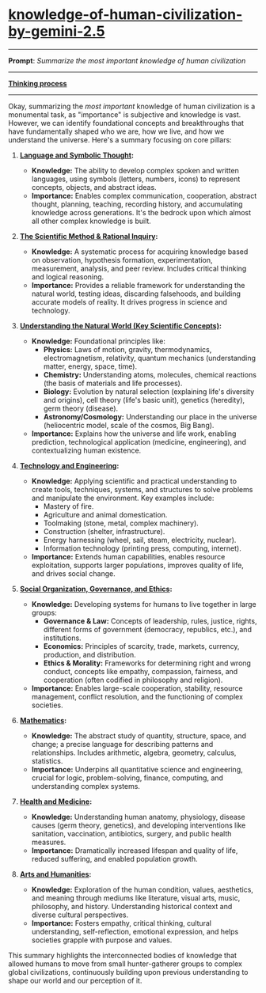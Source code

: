 # [**knowledge-of-human-civilization-by-gemini-2.5**](https://github.com/UniBreakfast/knowledge-of-human-civilization-by-gemini-2.5)

---

**Prompt**: *Summarize the most important knowledge of human civilization*

---

**[Thinking process](thoughts.md)**

---
Okay, summarizing the *most important* knowledge of human civilization is a monumental task, as "importance" is subjective and knowledge is vast. However, we can identify foundational concepts and breakthroughs that have fundamentally shaped who we are, how we live, and how we understand the universe. Here's a summary focusing on core pillars:

1.  **[Language and Symbolic Thought](1-language-and-symbolic-thought/README.md):**
    *   **Knowledge:** The ability to develop complex spoken and written languages, using symbols (letters, numbers, icons) to represent concepts, objects, and abstract ideas.
    *   **Importance:** Enables complex communication, cooperation, abstract thought, planning, teaching, recording history, and accumulating knowledge across generations. It's the bedrock upon which almost all other complex knowledge is built.

2.  **[The Scientific Method & Rational Inquiry](2-the-scientific-method-rational-inquiry/README.md):**
    *   **Knowledge:** A systematic process for acquiring knowledge based on observation, hypothesis formation, experimentation, measurement, analysis, and peer review. Includes critical thinking and logical reasoning.
    *   **Importance:** Provides a reliable framework for understanding the natural world, testing ideas, discarding falsehoods, and building accurate models of reality. It drives progress in science and technology.

3.  **[Understanding the Natural World (Key Scientific Concepts)](3-understanding-the-natural-world/README.md):**
    *   **Knowledge:** Foundational principles like:
        *   **Physics:** Laws of motion, gravity, thermodynamics, electromagnetism, relativity, quantum mechanics (understanding matter, energy, space, time).
        *   **Chemistry:** Understanding atoms, molecules, chemical reactions (the basis of materials and life processes).
        *   **Biology:** Evolution by natural selection (explaining life's diversity and origins), cell theory (life's basic unit), genetics (heredity), germ theory (disease).
        *   **Astronomy/Cosmology:** Understanding our place in the universe (heliocentric model, scale of the cosmos, Big Bang).
    *   **Importance:** Explains how the universe and life work, enabling prediction, technological application (medicine, engineering), and contextualizing human existence.

4.  **[Technology and Engineering](4-technology-and-engineering/README.md):**
    *   **Knowledge:** Applying scientific and practical understanding to create tools, techniques, systems, and structures to solve problems and manipulate the environment. Key examples include:
        *   Mastery of fire.
        *   Agriculture and animal domestication.
        *   Toolmaking (stone, metal, complex machinery).
        *   Construction (shelter, infrastructure).
        *   Energy harnessing (wheel, sail, steam, electricity, nuclear).
        *   Information technology (printing press, computing, internet).
    *   **Importance:** Extends human capabilities, enables resource exploitation, supports larger populations, improves quality of life, and drives social change.

5.  **[Social Organization, Governance, and Ethics](5-social-organization-governance-ethics/README.md):**
    *   **Knowledge:** Developing systems for humans to live together in large groups:
        *   **Governance & Law:** Concepts of leadership, rules, justice, rights, different forms of government (democracy, republics, etc.), and institutions.
        *   **Economics:** Principles of scarcity, trade, markets, currency, production, and distribution.
        *   **Ethics & Morality:** Frameworks for determining right and wrong conduct, concepts like empathy, compassion, fairness, and cooperation (often codified in philosophy and religion).
    *   **Importance:** Enables large-scale cooperation, stability, resource management, conflict resolution, and the functioning of complex societies.

6.  **[Mathematics](6-mathematics/README.md):**
    *   **Knowledge:** The abstract study of quantity, structure, space, and change; a precise language for describing patterns and relationships. Includes arithmetic, algebra, geometry, calculus, statistics.
    *   **Importance:** Underpins all quantitative science and engineering, crucial for logic, problem-solving, finance, computing, and understanding complex systems.

7.  **[Health and Medicine](7-health-and-medicine/README.md):**
    *   **Knowledge:** Understanding human anatomy, physiology, disease causes (germ theory, genetics), and developing interventions like sanitation, vaccination, antibiotics, surgery, and public health measures.
    *   **Importance:** Dramatically increased lifespan and quality of life, reduced suffering, and enabled population growth.

8.  **[Arts and Humanities](8-arts-and-humanities/README.md):**
    *   **Knowledge:** Exploration of the human condition, values, aesthetics, and meaning through mediums like literature, visual arts, music, philosophy, and history. Understanding historical context and diverse cultural perspectives.
    *   **Importance:** Fosters empathy, critical thinking, cultural understanding, self-reflection, emotional expression, and helps societies grapple with purpose and values.

This summary highlights the interconnected bodies of knowledge that allowed humans to move from small hunter-gatherer groups to complex global civilizations, continuously building upon previous understanding to shape our world and our perception of it.
